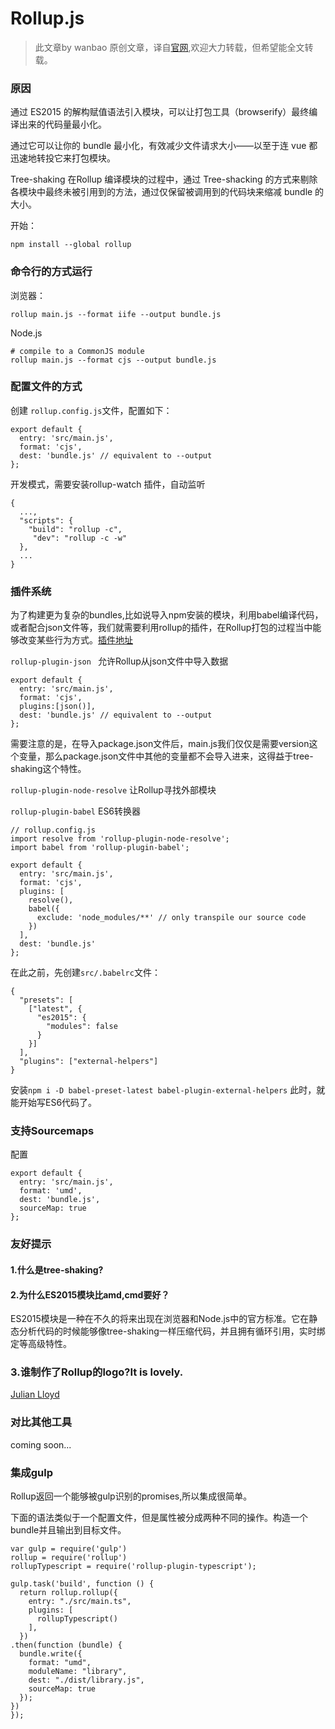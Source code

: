 # Rollup.js
>此文章by wanbao 原创文章，译自[官网](https://rollupjs.org/),欢迎大力转载，但希望能全文转载。

### 原因


通过 ES2015 的解构赋值语法引入模块，可以让打包工具（browserify）最终编译出来的代码量最小化。

通过它可以让你的 bundle 最小化，有效减少文件请求大小——以至于连 vue 都迅速地转投它来打包模块。

Tree-shaking 在Rollup 编译模块的过程中，通过 Tree-shacking 的方式来剔除各模块中最终未被引用到的方法，通过仅保留被调用到的代码块来缩减 bundle 的大小。

开始：
 
    npm install --global rollup 

### 命令行的方式运行

浏览器：

    rollup main.js --format iife --output bundle.js
    
Node.js

    # compile to a CommonJS module
    rollup main.js --format cjs --output bundle.js

### 配置文件的方式
创建 ```rollup.config.js```文件，配置如下：

    export default {
      entry: 'src/main.js',
      format: 'cjs',
      dest: 'bundle.js' // equivalent to --output
    };


开发模式，需要安装rollup-watch 插件，自动监听

    {
      ...,
      "scripts": {
        "build": "rollup -c",
         "dev": "rollup -c -w"
      },
      ...
    }
    

### 插件系统

 为了构建更为复杂的bundles,比如说导入npm安装的模块，利用babel编译代码，或者配合json文件等，我们就需要利用rollup的插件，在Rollup打包的过程当中能够改变某些行为方式。[插件地址](https://github.com/rollup/rollup/wiki/Plugins)

```` rollup-plugin-json  ```` 允许Rollup从json文件中导入数据

    export default {
      entry: 'src/main.js',
      format: 'cjs',
      plugins:[json()],
      dest: 'bundle.js' // equivalent to --output
    };
    
    
需要注意的是，在导入package.json文件后，main.js我们仅仅是需要version这个变量，那么package.json文件中其他的变量都不会导入进来，这得益于tree-shaking这个特性。

    
```` rollup-plugin-node-resolve ```` 让Rollup寻找外部模块

```` rollup-plugin-babel ```` ES6转换器

    // rollup.config.js
    import resolve from 'rollup-plugin-node-resolve';
    import babel from 'rollup-plugin-babel';
    
    export default {
      entry: 'src/main.js',
      format: 'cjs',
      plugins: [
        resolve(),
        babel({
          exclude: 'node_modules/**' // only transpile our source code
        })
      ],
      dest: 'bundle.js'
    };
    
在此之前，先创建````src/.babelrc````文件：

    {
      "presets": [
        ["latest", {
          "es2015": {
            "modules": false
          }
        }]
      ],
      "plugins": ["external-helpers"]
    }   
    
    
安装```` npm i -D babel-preset-latest babel-plugin-external-helpers ````  此时，就能开始写ES6代码了。

### 支持Sourcemaps

配置

    export default {
      entry: 'src/main.js',
      format: 'umd',
      dest: 'bundle.js',
      sourceMap: true
    };
    
### 友好提示

#### 1.什么是tree-shaking?
        
#### 2.为什么ES2015模块比amd,cmd要好？

ES2015模块是一种在不久的将来出现在浏览器和Node.js中的官方标准。它在静态分析代码的时候能够像tree-shaking一样压缩代码，并且拥有循环引用，实时绑定等高级特性。

### 3.谁制作了Rollup的logo?It is lovely.

[Julian Lloyd](https://medium.com/@Rich_Harris/tree-shaking-versus-dead-code-elimination-d3765df85c80#.jnypozs9n)
    
### 对比其他工具

coming soon...  


### 集成gulp

Rollup返回一个能够被gulp识别的promises,所以集成很简单。

下面的语法类似于一个配置文件，但是属性被分成两种不同的操作。构造一个bundle并且输出到目标文件。

    var gulp = require('gulp')
    rollup = require('rollup')
    rollupTypescript = require('rollup-plugin-typescript');
    
    gulp.task('build', function () {
      return rollup.rollup({
        entry: "./src/main.ts",
        plugins: [
          rollupTypescript()
        ],
      })
    .then(function (bundle) {
      bundle.write({
        format: "umd",
        moduleName: "library",
        dest: "./dist/library.js",
        sourceMap: true
      });
    })
    });
